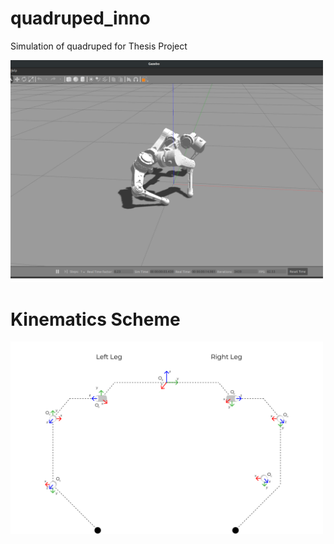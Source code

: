 # quadruped_inno
Simulation of quadruped for Thesis Project


<!-- ![Quadruped](quadruped_robot/config/quadruped.png = 250x) -->
<img src="quadruped_robot/config/quadruped.png" alt="Quadruped" width="500"/>

# Kinematics Scheme

<img src="quadruped_robot/config/kinematics.svg" alt="Quadruped" width="500"/>
